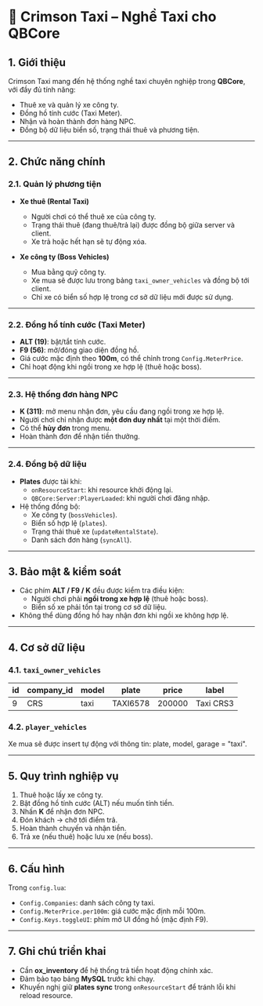 # 🚕 Crimson Taxi – Nghề Taxi cho QBCore  

## 1. Giới thiệu  
Crimson Taxi mang đến hệ thống nghề taxi chuyên nghiệp trong **QBCore**, với đầy đủ tính năng:  
- Thuê xe và quản lý xe công ty.  
- Đồng hồ tính cước (Taxi Meter).  
- Nhận và hoàn thành đơn hàng NPC.  
- Đồng bộ dữ liệu biển số, trạng thái thuê và phương tiện.  

---

## 2. Chức năng chính  

### 2.1. Quản lý phương tiện  
- **Xe thuê (Rental Taxi)**  
  - Người chơi có thể thuê xe của công ty.  
  - Trạng thái thuê (đang thuê/trả lại) được đồng bộ giữa server và client.  
  - Xe trả hoặc hết hạn sẽ tự động xóa.  

- **Xe công ty (Boss Vehicles)**  
  - Mua bằng quỹ công ty.  
  - Xe mua sẽ được lưu trong bảng `taxi_owner_vehicles` và đồng bộ tới client.  
  - Chỉ xe có biển số hợp lệ trong cơ sở dữ liệu mới được sử dụng.  

---

### 2.2. Đồng hồ tính cước (Taxi Meter)  
- **ALT (19)**: bật/tắt tính cước.  
- **F9 (56)**: mở/đóng giao diện đồng hồ.  
- Giá cước mặc định theo **100m**, có thể chỉnh trong `Config.MeterPrice`.  
- Chỉ hoạt động khi ngồi trong xe hợp lệ (thuê hoặc boss).  

---

### 2.3. Hệ thống đơn hàng NPC  
- **K (311)**: mở menu nhận đơn, yêu cầu đang ngồi trong xe hợp lệ.  
- Người chơi chỉ nhận được **một đơn duy nhất** tại một thời điểm.  
- Có thể **hủy đơn** trong menu.  
- Hoàn thành đơn để nhận tiền thưởng.  

---

### 2.4. Đồng bộ dữ liệu  
- **Plates** được tải khi:  
  - `onResourceStart`: khi resource khởi động lại.  
  - `QBCore:Server:PlayerLoaded`: khi người chơi đăng nhập.  
- Hệ thống đồng bộ:  
  - Xe công ty (`bossVehicles`).  
  - Biển số hợp lệ (`plates`).  
  - Trạng thái thuê xe (`updateRentalState`).  
  - Danh sách đơn hàng (`syncAll`).  

---

## 3. Bảo mật & kiểm soát  
- Các phím **ALT / F9 / K** đều được kiểm tra điều kiện:  
  - Người chơi phải **ngồi trong xe hợp lệ** (thuê hoặc boss).  
  - Biển số xe phải tồn tại trong cơ sở dữ liệu.  
- Không thể dùng đồng hồ hay nhận đơn khi ngồi xe không hợp lệ.  

---

## 4. Cơ sở dữ liệu  

### 4.1. `taxi_owner_vehicles`  
| id | company_id | model | plate   | price   | label      |  
|----|------------|-------|---------|---------|------------|  
| 9  | CRS        | taxi  | TAXI6578| 200000  | Taxi CRS3  |  

### 4.2. `player_vehicles`  
Xe mua sẽ được insert tự động với thông tin: plate, model, garage = "taxi".  

---

## 5. Quy trình nghiệp vụ  
1. Thuê hoặc lấy xe công ty.  
2. Bật đồng hồ tính cước (ALT) nếu muốn tính tiền.  
3. Nhấn **K** để nhận đơn NPC.  
4. Đón khách → chở tới điểm trả.  
5. Hoàn thành chuyến và nhận tiền.  
6. Trả xe (nếu thuê) hoặc lưu xe (nếu boss).  

---

## 6. Cấu hình  
Trong `config.lua`:  
- `Config.Companies`: danh sách công ty taxi.  
- `Config.MeterPrice.per100m`: giá cước mặc định mỗi 100m.  
- `Config.Keys.toggleUI`: phím mở UI đồng hồ (mặc định F9).  

---

## 7. Ghi chú triển khai  
- Cần **ox_inventory** để hệ thống trả tiền hoạt động chính xác.  
- Đảm bảo tạo bảng **MySQL** trước khi chạy.  
- Khuyến nghị giữ **plates sync** trong `onResourceStart` để tránh lỗi khi reload resource.  
